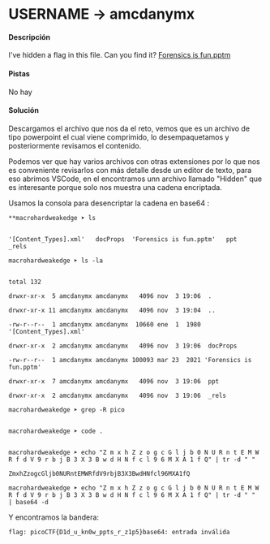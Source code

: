 # USERNAME -> amcdanymx


#### Descripción

I've hidden a flag in this file. Can you find it? [Forensics is fun.pptm](https://mercury.picoctf.net/static/c00c449c3b08daaccacca6f9d5c55d49/Forensics%20is%20fun.pptm)

#### Pistas

No hay 

#### Solución

Descargamos el archivo que nos da el reto, vemos que es un archivo de tipo powerpoint el cual viene comprimido, lo desempaquetamos y posteriormente revisamos el contenido.

Podemos ver que hay  varios archivos con otras extensiones por lo que nos es conveniente revisarlos con más detalle desde un editor de texto, para eso abrimos VSCode, en el encontramos unn archivo llamado "Hidden" que es interesante porque solo nos muestra una cadena encriptada.

Usamos la consola para desencriptar la cadena en base64 :

```
**macrohardweakedge ➤ ls                                                                                        

'[Content_Types].xml'   docProps  'Forensics is fun.pptm'   ppt   _rels

macrohardweakedge ➤ ls -la                                                                                    

total 132

drwxr-xr-x  5 amcdanymx amcdanymx   4096 nov  3 19:06  .

drwxr-xr-x 11 amcdanymx amcdanymx   4096 nov  3 19:04  ..

-rw-r--r--  1 amcdanymx amcdanymx  10660 ene  1  1980 '[Content_Types].xml'

drwxr-xr-x  2 amcdanymx amcdanymx   4096 nov  3 19:06  docProps

-rw-r--r--  1 amcdanymx amcdanymx 100093 mar 23  2021 'Forensics is fun.pptm'

drwxr-xr-x  7 amcdanymx amcdanymx   4096 nov  3 19:06  ppt

drwxr-xr-x  2 amcdanymx amcdanymx   4096 nov  3 19:06  _rels

macrohardweakedge ➤ grep -R pico                                                                              

macrohardweakedge ➤ code .                                                                                    

macrohardweakedge ➤ echo "Z m x h Z z o g c G l j b 0 N U R n t E M W R f d V 9 r b j B 3 X 3 B w d H N f c l 9 6 M X A 1 f Q" | tr -d " "

ZmxhZzogcGljb0NURntEMWRfdV9rbjB3X3BwdHNfcl96MXA1fQ

macrohardweakedge ➤ echo "Z m x h Z z o g c G l j b 0 N U R n t E M W R f d V 9 r b j B 3 X 3 B w d H N f c l 9 6 M X A 1 f Q" | tr -d " "  | base64 -d

```

Y encontramos la bandera:

```
flag: picoCTF{D1d_u_kn0w_ppts_r_z1p5}base64: entrada inválida
```
